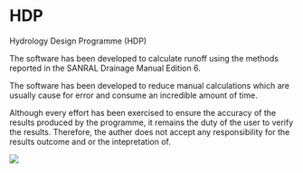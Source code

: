 # HDP
Hydrology Design Programme (HDP)

The software has been developed to calculate runoff using the methods reported in the SANRAL Drainage Manual Edition 6. 

The software has been developed to reduce manual calculations which are usually cause for error and consume an incredible amount of time.

Although every effort has been exercised to ensure the accuracy of the results produced by the programme, it remains the duty of the user to verify the results. Therefore, the auther does not accept any responsibility for the results outcome and or the intepretation of.

![](https://media4.giphy.com/media/VehoU0h2Rl8Gc/200w.gif?cid=6c09b952bgecajiibsbscy3lkrktkts3toyaczpkceve3hiu&ep=v1_gifs_search&rid=200w.gif&ct=g)
